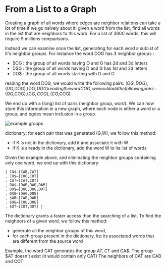 # From a List to a Graph
Creating a graph of all words where edges are neighbor relations can take a lot of time if we go naïvely about it: given a word from the list, find all words in the list that are neighbors to this word. For a list of 3000 words, this will require 9 millions comparisons.

Instead we can examine once the list, generating for each word a sublist of it's neighbor groups. For instance the word DOG has 3 neighbor groups : 
- $OG : the group of all words having O and G has 2d and 3d letters
- D$G : the group of all words having D and G has 1st and 3d letters
- DO$ : the group of all words starting with D and O

reading the word DOG, we would write the following pairs: ($OG,DOG),(D$G,DOG),(DO$,DOG)
reading the word COG, we would add the following pairs: ($OG,COG),(C$G,COG),(CO$,COG)

We end up with a (long) list of pairs (neighbor group, word). We can now store this information in a new graph, where each node is either a word or a group, and egdes mean inclusion in a group. 

![example groups](/images/example-groups.png)

dictionary: for each pair that was generated (G,W), we follow this method: 
- if K is not in the dictionary, add it and associate it with W
- if K is already in the dictionary, add the word W to its list of words

Given the example above, and eliminating the neighbor groups containing only one word, we end up with this dictionary:
```
{ CA$→[CAB,CAT]
, CO$→[COG,COT]
, C$T→[CAT,COT]
, DA$→[DAB,DAG,DAM]
, DO$→[DOC,DOG,DOT]
, D$G→[DAG,DOG]
, $AB→[CAB,DAB]
, $OG→[COG,DOG]
, $OT→[COT,DOT] }
```
The dictionary grants a faster access than the searching of a list. To find the neighbors of a given word, we follow this method:
- generate all the neighbor groups of this word,
- for each group present in the dictionary, list its associated words that are different from the source word

Example, the word CAT generates the group $AT, C$T and CA$.
The group $AT doesn't exist (it would contain only CAT)
The neighbors of CAT are CAB and COT

